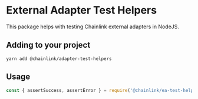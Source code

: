# External Adapter Test Helpers

This package helps with testing Chainlink external adapters in NodeJS.

## Adding to your project

```
yarn add @chainlink/adapter-test-helpers
```

## Usage

```javascript
const { assertSuccess, assertError } = require('@chainlink/ea-test-helpers')
```
